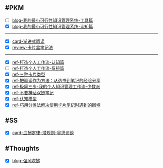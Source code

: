 
## #PKM

- [ ] [blog-我的最小可行性知识管理系统-工具篇](/docs/PKM-blog-我的最小可行性知识管理系统-工具篇.md)
- [x] [blog-我的最小可行性知识管理系统-认知篇](/docs/PKM-blog-我的最小可行性知识管理系统-认知篇.md)

---

- [x] [card-渐进式阅读](/docs/PKM-card-渐进式阅读.md)
- [x] [review-卡片盒笔记法](/docs/PKM-review-卡片盒笔记法.md)
  
---

- [x] [ref-打造个人工作流-认知篇](/docs/PKM-ref-打造个人工作流-认知篇.md)
- [ ] [ref-打造个人工作流-系统篇](/docs/PKM-ref-打造个人工作流-系统篇.md)
- [x] [ref-三种卡片类型](/docs/PKM-ref-三种卡片类型.md)
- [x] [ref-把阅读作为方法：从选书到笔记的经验分享](/docs/PKM-ref-把阅读作为方法：从选书到笔记的经验分享.md)
- [x] [ref-极简三步-我的个人知识管理工作流-少数派](/docs/PKM-ref-极简三步-我的个人知识管理工作流-少数派.md)
- [x] [ref-不要神话双链笔记](/docs/PKM-ref-请不要神化双链笔记-少数派.md)
- [x] [ref-认知模型](/docs/PKM-ref-认知模型.md)
- [x] [ref-巧用分类法解决使用卡片笔记时遇到的困境](/docs/PKM-ref-巧用分类法解决使用卡片笔记时遇到的困境-少数派.md)

## #SS

- [x] [card-血酬定律-潜规则-吴思访谈](/docs/SS-card-血酬定律-潜规则-吴思访谈.md)

## #Thoughts

- [x] [blog-强风吹拂](/docs/Thoughts-blog-「强风吹拂」-何谓强大.md)
